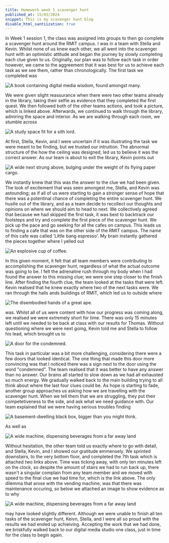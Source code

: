 ```yaml
---
title: Homework week 1 scavenger hunt 
published_at: 15/03/2024
snippet: This is my scavenger hunt blog 
disable_html_santiization: true 
---
```


In Week 1 session 1, the class was assigned into groups to then go complete a scavenger hunt around the RMIT campus. I was in a team with Stella and Kevin. Whilst none of us knew each other, we all went into the scavenger hunt with an optimistic attitude and began the journey by slowly completing each clue given to us. Originally, our plan was to follow each task in order however, we came to the aggreement that it was best for us to achieve each task as we see them, rather than chronologically. The first task we completed was

![A book containing digital media wisdom, found amongst many.](/w01s1/thumbnail_IMG_5635.jpg)

We were given slight reassurance when there were two other teams already in the library, taking their selfie as evidence that they completed the first quest. We then followed both of the other teams actions, and took a picture, which is linked above. Afterwards, we continued to walk through the library, admiring the space and interior. As we are walking through each room, we stumble across

![A study space fit for a sith lord.](/w01s1/thumbnail_IMG_5636.jpg)

At first, Stella, Kevin, and I were uncertain if it was illustrating the task we were meant to be finding, but we trusted our intruition. The abnormal structure of the how the ceiling was designed, led us to believe it was the correct answer. As our team is about to exit the library, Kevin points out

![A wide next strung above, bulging under the weight of its flying paper cargo.](/w01s1/thumbnail_IMG_5637.jpg)

We instantly knew that this was the answer to the clue we had been given. The look of excitement that was seen amongest me, Stella, and Kevin was astounding; as if all of us were starting to gain a stronger sense of hope that there was a potentinal chance of completing the entire scavenger hunt. We hustle out of the library, and as a team decide to recollect our thoughts and opinions on where we should aim to head to next. We collectively agreed that because we had skipped the first task, it was best to backtrack our footsteps and try and complete the first piece of the scavenger hunt. We pick up the pace and go seeking for all the cafes on campus. This leads us to finding a cafe that was on the other side of the RMIT campus. The name of this cafe was called 'Little bang espresso'. My brain instantly gathered the pieces together where I yelled out 

![An explosive cup of coffee.](/w01s1/thumbnail_IMG_5638.jpg)

In this given moment, it felt that all team members were contributing to accomplishing the scavenger hunt, regardless of what the actual outcome was going to be. I felt the adrenaline rush through my body when I had found the answer to this missing clue; we were one step closer to the finish line. After finding the fourth clue, the team looked at the tasks that were left. Kevin realised that he knew exactly where two of the next tasks were. We ran through the halls ands buildings of RMIT, which led us to outside where 

![The disembodied hands of a great ape.](/w01s1/thumbnail_IMG_5639.jpg)

was. Whilst all of us were content with how our progress was coming along, we realised we were extremely short for time. There was only 15 minutes left until we needed to be back at class with our results for Thomas. Without questioning where we were next going, Kevin told me and Stella to follow his lead, which brought us to

![A door for the condemned.](/w01s1/thumbnail_IMG_5640.jpg)

This task in particular was a bit more challenging, considering there were a few doors that looked identical. The one thing that made this door more convincing was that I noticed there was a sign next to the door using the word "condemned". The team realised that it was better to have any answer than no answer. Our brains all started to slow down as we had all exhausted so much energy. We gradually walked back to the main building trying to all think about where the last four clues could be. As hope is starting to fade, another group approaches us asking how we are travelling with the scavenger hunt. When we tell them that we are struggling, they put their competetiveness to the side, and ask what we need guidance with. Our team explained that we were having serious troubles finding

![A basement-dwelling black box, bigger than you might think.](/w01s1/thumbnail_IMG_5641.jpg)

As well as

![A wide machine, dispensing beverages from a far away land](/w01s1/thumbnail_IMG_5642.jpg)

Without hesitation, the other team told us exactly where to go with detail, and Stella, Kevin, and I showed our gratitude emmensely. We sprinted downstairs, to the very bottom floor, and completed the 7th task which is attached two links above. Time was ticking away, with only ten minutes left on the clock, so despite the amount of stairs we had to run back up, there wasn't a singular complain from any team member and we moved with speed to the final clue we had time for, which is the link above. The only dilemma that arose with the vending machine, was that there was maintenance occuring, so below we attached an image to show evidence as to why

![A wide machine, dispensing beverages from a far away land](/w01s1/thumbnail_IMG_5643.jpg)

may have looked slightly different. Although we were unable to finish all ten tasks of the scavenger hunt, Keivn, Stella, and I were all so proud with the results we had ended up achieiving. Accepting the work that we had done, we briskfully walked back to our digital media studio one class, just in time for the class to begin again. 